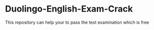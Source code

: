 # Duolingo-English-Exam-Crack
This repository can help your to pass the test examination which is free
